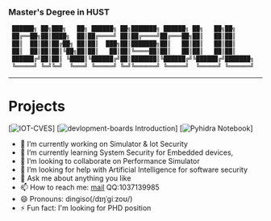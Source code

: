 ### Master's Degree in HUST

```bash
 ██████╗ ██╗███╗   ██╗ ██████╗ ██╗███████╗ ██████╗ ██╗   ██╗██╗     
 ██╔══██╗██║████╗  ██║██╔════╝ ██║██╔════╝██╔═══██╗██║   ██║██║     
 ██║  ██║██║██╔██╗ ██║██║  ███╗██║███████╗██║   ██║██║   ██║██║     
 ██║  ██║██║██║╚██╗██║██║   ██║██║╚════██║██║   ██║██║   ██║██║     
 ██████╔╝██║██║ ╚████║╚██████╔╝██║███████║╚██████╔╝╚██████╔╝███████╗
 ╚═════╝ ╚═╝╚═╝  ╚═══╝ ╚═════╝ ╚═╝╚══════╝ ╚═════╝  ╚═════╝ ╚══════╝
```
---

<!-- [![LebranceBW's GitHub stats](https://github-readme-stats.vercel.app/api?username=dingiso)](https://github.com/anuraghazra/github-readme-stats) -->
<!-- [![Top Langs](https://github-readme-stats.vercel.app/api/top-langs/?username=dingiso&layout=compact&hide=Ada,Verilog)](https://github.com/anuraghazra/github-readme-stats) -->

# Projects 

[![IOT-CVES](https://github-readme-stats.vercel.app/api/pin/?username=iots-p&repo=iot-cves)]
[![devlopment-boards Introduction](https://github-readme-stats.vercel.app/api/pin/?username=iots-p&repo=IoT-Boards)]
[![Pyhidra Notebook](https://github-readme-stats.vercel.app/api/pin/?username=iots-p&repo=PyhidraNotebook)]


- 🔭 I’m currently working on Simulator & Iot Security
- 🌱 I’m currently learning System Security for Embedded devices, 
- 👯 I’m looking to collaborate on Performance Simulator
- 🤔 I’m looking for help with Artificial Intelligence for software security 
- 💬 Ask me about anything you like 
- 📫 How to reach me: [mail](mailto:dingiso.oah@gmail.com) QQ:1037139985
- 😄 Pronouns: dingiso(/dɪŋˈɡiːzoʊ/)
- ⚡ Fun fact: I'm looking for PHD position 

